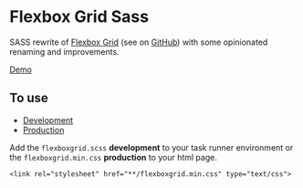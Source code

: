 # Flexbox Grid Sass

SASS rewrite of [Flexbox Grid](http://flexboxgrid.com/) (see on [GitHub](https://github.com/kristoferjoseph/flexboxgrid)) with some opinionated renaming and improvements.

[Demo](https://johanmouchet.github.io/flexboxgrid-sass/index.html)

## To use
* [Development](https://github.com/JohanMouchet/flexboxgrid-sass/blob/master/assets/src/scss/flexboxgrid.scss)
* [Production](https://github.com/JohanMouchet/flexboxgrid-sass/blob/master/assets/dist/css/flexboxgrid.min.css)

Add the `flexboxgrid.scss` __development__ to your task runner environment or the `flexboxgrid.min.css` __production__ to your html page.

```
<link rel="stylesheet" href="**/flexboxgrid.min.css" type="text/css">
```

